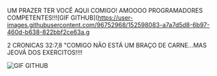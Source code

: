 UM PRAZER TER VOCÊ  AQUI COMIGO!
AMOOOO  PROGRAMADORES  COMPETENTES!!![GIF GITHUB](https://user-images.githubusercontent.com/96752968/152598083-a7a7d5d8-6b97-460d-b638-822bbf2ce63a.g 

2 CRONICAS 32:7,8
"COMIGO  NÃO ESTÁ UM  BRAÇO DE  CARNE...MAS JEOVÁ DOS EXERCITOS!!!!
 
 
![GIF GITHUB](https://user-images.githubusercontent.com/96752968/152599261-c1e6081b-5a48-4b53-961a-cc8d9b66b953.gif)
